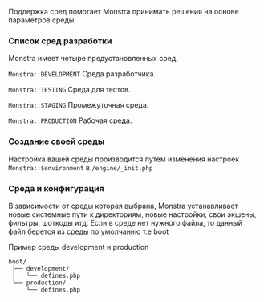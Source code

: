 Поддержка сред помогает Monstra принимать решения на основе параметров среды

### Список сред разработки

Monstra имеет четыре предустановленных сред.

`Monstra::DEVELOPMENT`
Среда разработчика.

`Monstra::TESTING`
Среда для тестов.

`Monstra::STAGING`
Промежуточная среда.

`Monstra::PRODUCTION`
Рабочая среда.

### Создание своей среды

Настройка вашей среды производится путем изменения настроек `Monstra::$environment` в `/engine/_init.php`

### Среда и конфигурация

В зависимости от среды которая выбрана, Monstra устанавливает новые системные пути к директориям, новые настройки, свои экшены, фильтры, шоткоды итд. Если в среде нет нужного файла, то данный файл берется из среды по умолчанию т.е boot

Пример среды development и production

	boot/
	 ├── development/
	 │   └── defines.php
	 └── production/
	     └── defines.php
